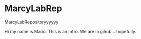 # MarcyLabRep
MarcyLabRepositoryyyyyy

Hi my name is Mario. This is an Intro. We are in gihub...  hopefully.